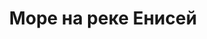 ---
title: Море на реке Енисей
location: Красноярское водохранилище на реке Енисей. Балахтинский район, Красноярский край, Россия
tags: [fav]
---